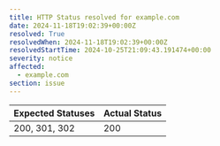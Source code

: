 ```yaml
---
title: HTTP Status resolved for example.com
date: 2024-11-18T19:02:39+00:00Z
resolved: True
resolvedWhen: 2024-11-18T19:02:39+00:00Z
resolvedStartTime: 2024-10-25T21:09:43.191474+00:00
severity: notice
affected:
  - example.com
section: issue
---
```


| Expected Statuses | Actual Status  |
|-------------------|----------------|
| 200, 301, 302 | 200 |
